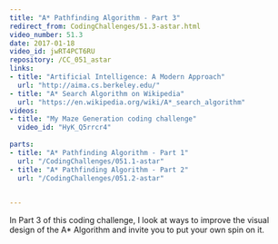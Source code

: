 ```yaml
---
title: "A* Pathfinding Algorithm - Part 3"
redirect_from: CodingChallenges/51.3-astar.html
video_number: 51.3
date: 2017-01-18
video_id: jwRT4PCT6RU
repository: /CC_051_astar
links:
- title: "Artificial Intelligence: A Modern Approach"  
  url: "http://aima.cs.berkeley.edu/"
- title: "A* Search Algorithm on Wikipedia"  
  url: "https://en.wikipedia.org/wiki/A*_search_algorithm"
videos:
- title: "My Maze Generation coding challenge"
  video_id: "HyK_Q5rrcr4" 
  
parts:
- title: "A* Pathfinding Algorithm - Part 1"
  url: "/CodingChallenges/051.1-astar"
- title: "A* Pathfinding Algorithm - Part 2"
  url: "/CodingChallenges/051.2-astar"

  
---
```


In Part 3 of this coding challenge, I look at ways to improve the visual design of the A* Algorithm and invite you to put your own spin on it.


